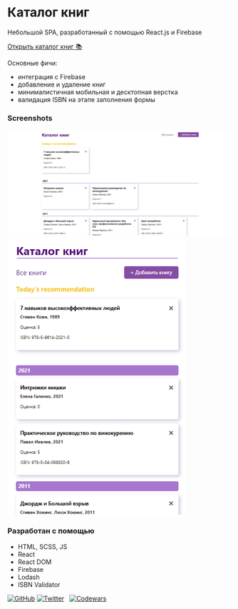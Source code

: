 # Каталог книг

Небольшой SPA, разработанный с помощью React.js и Firebase

[Открыть каталог книг 📚](https://magenta-frangipane-4a44d5.netlify.app/)

Основные фичи:
- интеграция с Firebase
- добавление и удаление книг
- минималистичная мобильная и десктопная верстка
- валидация ISBN на этапе заполнения формы


### Screenshots

![Desktop preview](./desktop-preview.png)
![MObile preview](./mobile-preview.png)

### Разработан с помощью
- HTML, SCSS, JS
- React
- React DOM
- Firebase
- Lodash
- ISBN Validator


[![GitHub](https://img.shields.io/github/followers/grinushka?style=social)](https://github.com/grinushka)
[![Twitter](https://img.shields.io/twitter/follow/grinushka)](https://twitter.com/grinushka)
&nbsp;
[![Codewars](https://img.shields.io/badge/Codewars-grinushka-red)](https://www.codewars.com/users/grinushka)
&nbsp;
